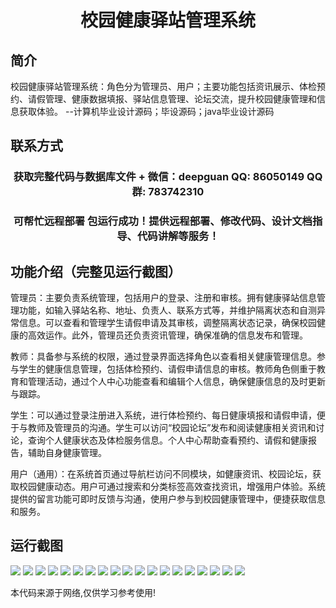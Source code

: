 <p><h1 align="center">校园健康驿站管理系统</h1></p>

## 简介
校园健康驿站管理系统：角色分为管理员、用户；主要功能包括资讯展示、体检预约、请假管理、健康数据填报、驿站信息管理、论坛交流，提升校园健康管理和信息获取体验。    --计算机毕业设计源码；毕设源码；java毕业设计源码


## 联系方式
<p><h3 align="center">获取完整代码与数据库文件 + 微信：deepguan QQ: 86050149 QQ群: 783742310</h3></p>
<p><h3 align="center">可帮忙远程部署 包运行成功！提供远程部署、修改代码、设计文档指导、代码讲解等服务！</h3></p>

## 功能介绍（完整见运行截图）
管理员：主要负责系统管理，包括用户的登录、注册和审核。拥有健康驿站信息管理功能，如输入驿站名称、地址、负责人、联系方式等，并维护隔离状态和自测异常信息。可以查看和管理学生请假申请及其审核，调整隔离状态记录，确保校园健康的高效运作。此外，管理员还负责资讯管理，确保准确的信息发布和管理。

教师：具备参与系统的权限，通过登录界面选择角色以查看相关健康管理信息。参与学生的健康信息管理，包括体检预约、请假申请信息的审核。教师角色侧重于教育和管理活动，通过个人中心功能查看和编辑个人信息，确保健康信息的及时更新与跟踪。

学生：可以通过登录注册进入系统，进行体检预约、每日健康填报和请假申请，便于与教师及管理员的沟通。学生可以访问“校园论坛”发布和阅读健康相关资讯和讨论，查询个人健康状态及体检服务信息。个人中心帮助查看预约、请假和健康报告，辅助自身健康管理。

用户（通用）：在系统首页通过导航栏访问不同模块，如健康资讯、校园论坛，获取校园健康动态。用户可通过搜索和分类标签高效查找资讯，增强用户体验。系统提供的留言功能可即时反馈与沟通，使用户参与到校园健康管理中，便捷获取信息和服务。


## 运行截图
![](https://bs-1329754181.cos.ap-shanghai.myqcloud.com/spring/CampusHealthStationManagementSystem/img/001.jpg)
![](https://bs-1329754181.cos.ap-shanghai.myqcloud.com/spring/CampusHealthStationManagementSystem/img/002.jpg)
![](https://bs-1329754181.cos.ap-shanghai.myqcloud.com/spring/CampusHealthStationManagementSystem/img/003.jpg)
![](https://bs-1329754181.cos.ap-shanghai.myqcloud.com/spring/CampusHealthStationManagementSystem/img/004.jpg)
![](https://bs-1329754181.cos.ap-shanghai.myqcloud.com/spring/CampusHealthStationManagementSystem/img/005.jpg)
![](https://bs-1329754181.cos.ap-shanghai.myqcloud.com/spring/CampusHealthStationManagementSystem/img/006.jpg)
![](https://bs-1329754181.cos.ap-shanghai.myqcloud.com/spring/CampusHealthStationManagementSystem/img/007.jpg)
![](https://bs-1329754181.cos.ap-shanghai.myqcloud.com/spring/CampusHealthStationManagementSystem/img/008.jpg)
![](https://bs-1329754181.cos.ap-shanghai.myqcloud.com/spring/CampusHealthStationManagementSystem/img/009.jpg)
![](https://bs-1329754181.cos.ap-shanghai.myqcloud.com/spring/CampusHealthStationManagementSystem/img/010.jpg)
![](https://bs-1329754181.cos.ap-shanghai.myqcloud.com/spring/CampusHealthStationManagementSystem/img/011.jpg)
![](https://bs-1329754181.cos.ap-shanghai.myqcloud.com/spring/CampusHealthStationManagementSystem/img/012.jpg)
![](https://bs-1329754181.cos.ap-shanghai.myqcloud.com/spring/CampusHealthStationManagementSystem/img/013.jpg)
![](https://bs-1329754181.cos.ap-shanghai.myqcloud.com/spring/CampusHealthStationManagementSystem/img/014.jpg)
![](https://bs-1329754181.cos.ap-shanghai.myqcloud.com/spring/CampusHealthStationManagementSystem/img/015.jpg)
![](https://bs-1329754181.cos.ap-shanghai.myqcloud.com/spring/CampusHealthStationManagementSystem/img/016.jpg)
![](https://bs-1329754181.cos.ap-shanghai.myqcloud.com/spring/CampusHealthStationManagementSystem/img/017.jpg)
![](https://bs-1329754181.cos.ap-shanghai.myqcloud.com/spring/CampusHealthStationManagementSystem/img/018.jpg)
![](https://bs-1329754181.cos.ap-shanghai.myqcloud.com/spring/CampusHealthStationManagementSystem/img/019.jpg)

<p>本代码来源于网络,仅供学习参考使用!</p>
